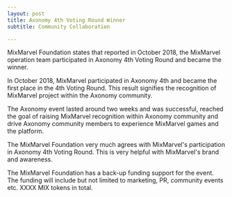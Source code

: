 ```yaml
---
layout: post
title: Axonomy 4th Voting Round Winner
subtitle: Community Collaboration 

---
```


MixMarvel Foundation states that reported in October 2018, the MixMarvel operation team participated in Axonomy 4th Voting Round and became the winner.

In October 2018, MixMarvel participated in Axonomy 4th and became the first place in the 4th Voting Round. This result signifies the recognition of MixMarvel project within the Axonomy community. 

The Axonomy event lasted around two weeks and was successful, reached the goal of raising MixMarvel recognition within Axonomy community and drive Axonomy community members to experience MixMarvel games and the platform. 

The MixMarvel Foundation very much agrees with MixMarvel's participation in Axonomy 4th Voting Round. This is very helpful with MixMarvel's brand and awareness.

The MixMarvel Foundation has a back-up funding support for the event. The funding will include but not limited to marketing, PR, community events etc. XXXX MIX tokens in total.

